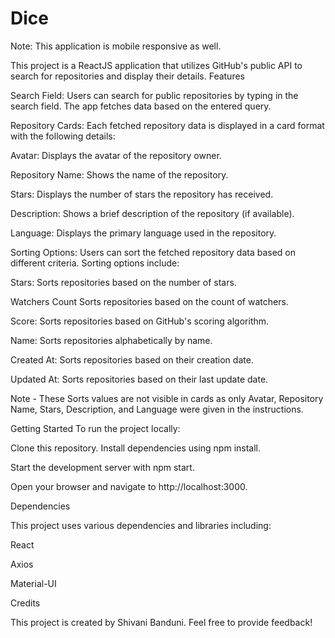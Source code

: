 # Dice
Note: This application is mobile responsive as well.

This project is a ReactJS application that utilizes GitHub's public API to search for repositories and display their details.
Features


Search Field: Users can search for public repositories by typing in the search field. The app fetches data based on the entered query.

Repository Cards: Each fetched repository data is displayed in a card format with the following details:

Avatar: Displays the avatar of the repository owner.

Repository Name: Shows the name of the repository.

Stars: Displays the number of stars the repository has received.

Description: Shows a brief description of the repository (if available).

Language: Displays the primary language used in the repository.

Sorting Options: Users can sort the fetched repository data based on different criteria. Sorting options include:

Stars: Sorts repositories based on the number of stars.

Watchers Count Sorts repositories based on the count of watchers.

Score: Sorts repositories based on GitHub's scoring algorithm.

Name: Sorts repositories alphabetically by name.

Created At: Sorts repositories based on their creation date.

Updated At: Sorts repositories based on their last update date.

Note - These Sorts values are not visible in cards as only Avatar, Repository Name, Stars, Description, and Language were given in the instructions.

Getting Started
To run the project locally:

Clone this repository.
Install dependencies using npm install.

Start the development server with npm start.

Open your browser and navigate to http://localhost:3000.

Dependencies

This project uses various dependencies and libraries including:

React

Axios

Material-UI


Credits

This project is created by Shivani Banduni. Feel free to provide feedback!
